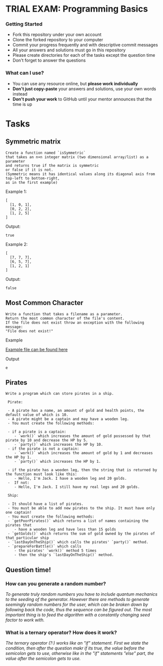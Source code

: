 ﻿# TRIAL EXAM: Programming Basics

### Getting Started

 - Fork this repository under your own account
 - Clone the forked repository to your computer
 - Commit your progress frequently and with descriptive commit messages
 - All your answers and solutions must go in this repository
 - Please create directories for each of the tasks except the question time
 - Don't forget to answer the questions

### What can I use?

- You can use any resource online, but **please work individually**
- **Don't just copy-paste** your answers and solutions, use your own words instead
- **Don't push your work** to GitHub until your mentor announces that the time is up


# Tasks

## Symmetric matrix

```
Create a function named `isSymmetric` 
that takes an n×n integer matrix (two dimensional array/list) as a parameter
and returns true if the matrix is symmetric
or false if it is not.
(Symmetric means it has identical values along its diagonal axis from top-left to bottom-right,
as in the first example)
```

Example 1:

```
[
  [1, 0, 1],
  [0, 2, 2],
  [1, 2, 5]
]
```

Output:

```
true
```

Example 2:

```
[
  [7, 7, 7],
  [6, 5, 7],
  [1, 2, 1]
]
```

Output:

```
false
```

## Most Common Character

```
Write a function that takes a filename as a parameter.
Return the most common character of the file's content.
If the file does not exist throw an exception with the following message:
"File does not exist!"
```

Example

[Example file can be found here](./countchar.txt)

Output

```
e
```

## Pirates

``` 
Write a program which can store pirates in a ship.

 Pirate:
 
 - A pirate has a name, an amount of gold and health points, the default value of which is 10.
 - A pirate might be a captain and may have a wooden leg.
 - You must create the following methods:

 - if a pirate is a captain:
    - `work()` which increases the amount of gold possessed by that pirate by 10 and decrease the HP by 5.
    - `party()` which increases the HP by 10.
 - if the pirate is not a captain:
    - `work()` which increases the amount of gold by 1 and decreases the HP by 1.
    - `party()` which increases the HP by 1.

 - if the pirate has a wooden leg, then the string that is returned by the function must look like this:
    - Hello, I'm Jack. I have a wooden leg and 20 golds.
 -  If not:
    - Hello, I'm Jack. I still have my real legs and 20 golds. 
  
 Ship:

 - It should have a list of pirates.
 - You must be able to add new pirates to the ship. It must have only one captain!
 - You must create the following methods:
 - `getPoorPirates()` which returns a list of names containing the pirates that
    - have a wooden leg and have less than 15 golds
 - `getGolds()` which returns the sum of gold owned by the pirates of that particular ship
 - `lastDayOnTheShip()` which calls the pirates' `party()` method.
 - `prepareForBattle()` which calls 
    - the pirates' `work()` method 5 times
    - then the ship's `lastDayOnTheShip()` method.
```

## Question time!

### How can you generate a random number?

*To generate truly random numbers you have to include quantum mechanics to the seeding of the generator. However there are methods to generate seemingly random numbers for the user, which can be broken down by following back the code, thus the sequence can be figured out. The most important thing is to feed the algorithm with a constantly changing seed factor to work with.*

### What is a ternary operator? How does it work?

*The ternary operator (?:) works like an "if" statement. First we state the condition, then after the question makr if its true, the value before the semicolon gets to use, otherwise like in the "if" statements "else" part, the value after the semicolon gets to use.*
